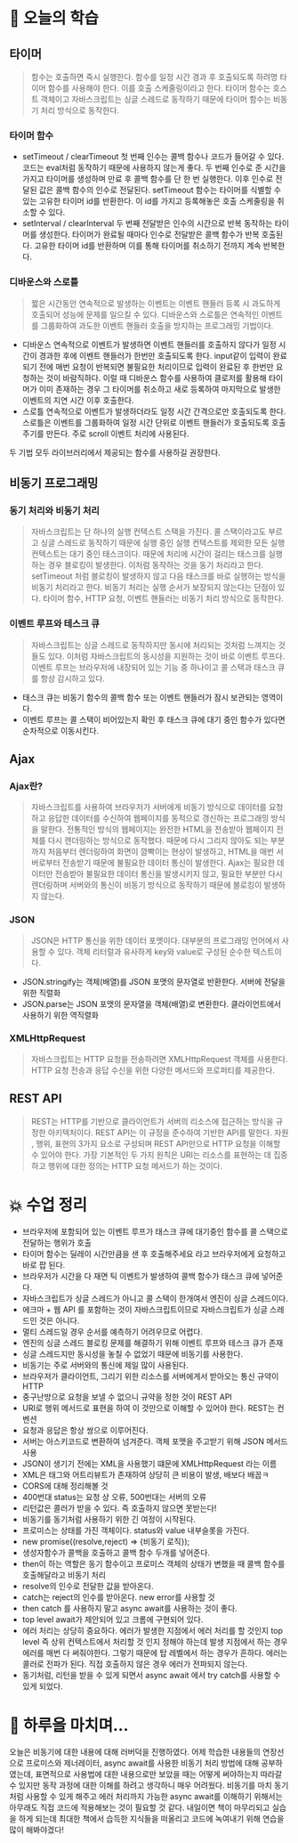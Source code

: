 # 📖 오늘의 학습

## 타이머

> 함수는 호출하면 즉시 실행한다. 함수를 일정 시간 경과 후 호출되도록 하려명 타이머 함수를 사용해야 한다. 이를 호출 스케줄링이라고 한다. 타이머 함수는 호스트 객체이고 자바스크립트는 싱글 스레드로 동작하기 때문에 타이머 함수는 비동기 처리 방식으로 동작한다.

### 타이머 함수

- setTimeout / clearTimeout
  첫 번째 인수는 콜백 함수나 코드가 들어갈 수 있다. 코드는 eval처럼 동작하기 때문에 사용하지 않는게 좋다.
  두 번째 인수로 준 시간을 가지고 타이머를 생성하며 만료 후 콜백 함수를 단 한 번 실행한다.
  이후 인수로 전달된 값은 콜백 함수의 인수로 전달된다.
  setTimeout 함수는 타이머를 식별할 수 있는 고유한 타이머 id를 반환한다.
  이 id를 가지고 등록해놓은 호출 스케줄링을 취소할 수 있다.
- setInterval / clearInterval
  두 번째 전달받은 인수의 시간으로 반복 동작하는 타이머를 생성한다.
  타이머가 완료될 때마다 인수로 전달받은 콜백 함수가 반복 호출된다.
  고유한 타이머 id를 반환하며 이를 통해 타이머를 취소하기 전까지 계속 반복한다.

### 디바운스와 스로틀

> 짧은 시간동안 연속적으로 발생하는 이벤트는 이벤트 핸들러 등록 시 과도하게 호출되어 성능에 문제를 일으킬 수 있다. 디바운스와 스로틀은 연속적인 이벤트를 그룹화하여 과도한 이벤트 핸들러 호출을 방지하는 프로그래밍 기법이다.

- 디바운스
  연속적으로 이벤트가 발생하면 이벤트 핸들러를 호출하지 않다가 일정 시간이 경과한 후에 이벤트 핸들러가 한번만 호출되도록 한다. input같이 입력이 완료되기 전에 매번 요청이 반복되면 불필요한 처리이므로 입력이 완료된 후 한번만 요청하는 것이 바람직하다. 이럴 때 디바운스 함수를 사용하여 클로저를 활용해 타이머가 이미 존재하는 경우 그 타이머를 취소하고 새로 등록하여 마지막으로 발생한 이벤트의 지연 시간 이후 호출한다.
- 스로틀
  연속적으로 이벤트가 발생하더라도 일정 시간 간격으로만 호출되도록 한다. 스로틀은 이벤트를 그룹화하여 일정 시간 단위로 이벤트 핸들러가 호출되도록 호출 주기를 만든다. 주로 scroll 이벤트 처리에 사용된다.

두 기법 모두 라이브러리에서 제공되는 함수를 사용하길 권장한다.

## 비동기 프로그래밍

### 동기 처리와 비동기 처리

> 자바스크립트는 단 하나의 실행 컨텍스트 스택을 가진다. 콜 스택이라고도 부르고 싱글 스레드로 동작하기 때문에 실행 중인 실행 컨텍스트를 제외한 모든 실행 컨텍스트는 대기 중인 태스크이다. 때문에 처리에 시간이 걸리는 태스크를 실행하는 경우 블로킹이 발생한다. 이처럼 동작하는 것을 동기 처리라고 한다. setTimeout 처럼 블로킹이 발생하지 않고 다음 태스크를 바로 실행하는 방식을 비동기 처리라고 한다. 비동기 처리는 실행 순서가 보장되지 않는다는 단점이 있다. 타이머 함수, HTTP 요청, 이벤트 핸들러는 비동기 처리 방식으로 동작한다.

### 이벤트 루프와 테스크 큐

> 자바스크립트는 싱글 스레드로 동작하지만 동시에 처리되는 것처럼 느껴지는 것들도 있다. 이처럼 자바스크립트의 동시성을 지원하는 것이 바로 이벤트 루프다. 이벤트 루프는 브라우저에 내장되어 있는 기능 중 하나이고 콜 스택과 태스크 큐를 항상 감시하고 있다.

- 태스크 큐는 비동기 함수의 콜백 함수 또는 이벤트 핸들러가 잠시 보관되는 영역이다.
- 이벤트 루프는 콜 스택이 비어있는지 확인 후 태스크 큐에 대기 중인 함수가 있다면 순차적으로 이동시킨다.

## Ajax

### Ajax란?

> 자바스크립트를 사용하여 브라우저가 서버에게 비동기 방식으로 데이터를 요청하고 응답한 데이터를 수신하여 웹페이지를 동적으로 갱신하는 프로그래밍 방식을 말한다. 전통적인 방식의 웹페이지는 완전한 HTML을 전송받아 웹페이지 전체를 다시 렌더링하는 방식으로 동작했다. 때문에 다시 그리지 않아도 되는 부분까지 처음부터 렌더링하여 화면이 깜빡이는 현상이 발생하고, HTML을 매번 서버로부터 전송받기 때문에 불필요한 데이터 통신이 발생한다. Ajax는 필요한 데이터만 전송받아 불필요한 데이터 통신을 발생시키지 않고, 필요한 부분만 다시 렌더링하며 서버와의 통신이 비동기 방식으로 동작하기 때문에 블로킹이 발생하지 않는다.

### JSON

> JSON은 HTTP 통신을 위한 데이터 포멧이다. 대부분의 프로그래밍 언어에서 사용할 수 있다. 객체 리터럴과 유사하게 key와 value로 구성된 순수한 텍스트이다.

- JSON.stringify는 객체(배열)를 JSON 포맷의 문자열로 반환한다. 서버에 전달을 위한 직렬화
- JSON.parse는 JSON 포맷의 문자열을 객체(배열)로 변환한다. 클라이언트에서 사용하기 위한 역직렬화

### XMLHttpRequest

> 자바스크립트는 HTTP 요청을 전송하려면 XMLHttpRequest 객체를 사용한다. HTTP 요청 전송과 응답 수신을 위한 다양한 메서드와 프로퍼티를 제공한다.

## REST API

> REST는 HTTP를 기반으로 클라이언트가 서버의 리소스에 접근하는 방식을 규정한 아키텍처이다. REST API는 이 규정을 준수하여 기반한 API를 말한다. 자원 , 행위, 표현의 3가지 요소로 구성되며 REST API만으로 HTTP 요청을 이해할 수 있어야 한다. 가장 기본적인 두 가지 원칙은 URI는 리소스를 표현하는 데 집중하고 행위에 대한 정의는 HTTP 요청 메서드가 하는 것이다.

# 💥 수업 정리

- 브라우저에 포함되어 있는 이벤트 루프가 태스크 큐에 대기중인 함수를 콜 스택으로 전달하는 행위가 호출
- 타이머 함수는 딜레이 시간만큼을 샌 후 호출해주세요 라고 브라우저에게 요청하고 바로 팝 된다.
- 브라우저가 시간을 다 재면 틱 이벤트가 발생하여 콜백 함수가 태스크 큐에 넣어준다.
- 자바스크립트가 싱글 스레드가 아니고 콜 스택이 한개여서 엔진이 싱글 스레드이다.
- 에크마 + 웹 API 를 포함하는 것이 자바스크립트이므로 자바스크립트가 싱글 스레드인 것은 아니다.
- 멀티 스레드일 경우 순서를 예측하기 어려우므로 어렵다.
- 엔진의 싱글 스레드 블로킹 문제를 해결하기 위해 이벤트 루프와 테스크 큐가 존재
- 싱글 스레드지만 동시성을 놓칠 수 없었기 때문에 비동기를 사용한다.
- 비동기는 주로 서버와의 통신에 제일 많이 사용된다.
- 브라우저가 클라이언트, 그리기 위한 리소스를 서버에게서 받아오는 통신 규약이 HTTP
- 중구난방으로 요청을 보낼 수 없으니 규약을 정한 것이 REST API
- URI로 행위 메서드로 표현을 하여 이 것만으로 이해할 수 있어야 한다. REST는 컨벤션
- 요청과 응답은 항상 쌍으로 이루어진다.
- 서버는 아스키코드로 변환하여 넘겨준다. 객체 포맷을 주고받기 위해 JSON 메서드 사용
- JSON이 생기기 전에는 XML을 사용했기 떄문에 XMLHttpRequest 라는 이름
- XML은 태그와 어트리뷰트가 존재하여 상당히 큰 비용이 발생, 배보다 배꼽ㅋ
- CORS에 대해 정리해볼 것
- 400번대 status는 요청 상 오류, 500번대는 서버의 오류
- 리턴값은 콜러가 받을 수 있다. 즉 호출하지 않으면 못받는다!
- 비동기를 동기처럼 사용하기 위한 긴 여정이 시작된다.
- 프로미스는 상태를 가진 객체이다. status와 value 내부슬롯을 가진다.
- new promise((resolve,reject) ⇒ {비동기 로직});
- 생성자함수가 콜백을 호출하고 콜백 함수 두개를 넣어준다.
- then이 하는 역할은 동기 함수이고 프로미스 객체의 상태가 변했을 때 콜백 함수를 호출해달라고 비동기 처리
- resolve의 인수로 전달한 값을 받아온다.
- catch는 reject의 인수를 받아온다. new error를 사용할 것
- then catch 를 사용하지 말고 async await를 사용하는 것이 좋다.
- top level await가 제안되어 있고 크롬에 구현되어 있다.
- 에러 처리는 상당히 중요하다. 에러가 발생한 지점에서 에러 처리를 할 것인지 top level 즉 상위 컨텍스트에서 처리할 것 인지 정해야 하는데 발생 지점에서 하는 경우 에러를 매번 다 써줘야한다. 그렇기 때문에 탑 레벨에서 하는 경우가 흔하다. 에러는 콜러로 전파가 된다. 직접 호출하지 않은 경우 에러가 전파되지 않는다.
- 동기처럼, 리턴을 받을 수 있게 되면서 async await 에서 try catch를 사용할 수 있게 되었다.

# 🤯 하루을 마치며…

오늘은 비동기에 대한 내용에 대해 러버덕을 진행하였다. 어제 학습한 내용들의 연장선으로 프로미스와 제너레이터, async await를 사용한 비동기 처리 방법에 대해 공부하였는데, 표면적으로 사용법에 대한 내용으로만 보았을 때는 어떻게 써야하는지 따라갈 수 있지만 동작 과정에 대한 이해를 하려고 생각하니 매우 어려웠다. 비동기를 마치 동기처럼 사용할 수 있게 해주고 에러 처리까지 가능한 async await를 이해하기 위해서는 아무래도 직접 코드에 적용해보는 것이 필요할 것 같다. 내일이면 책이 마무리되고 실습을 하게 되는데 최대한 책에서 습득한 지식들을 떠올리고 코드에 녹여내기 위해 연습을 많이 해봐야겠다!
